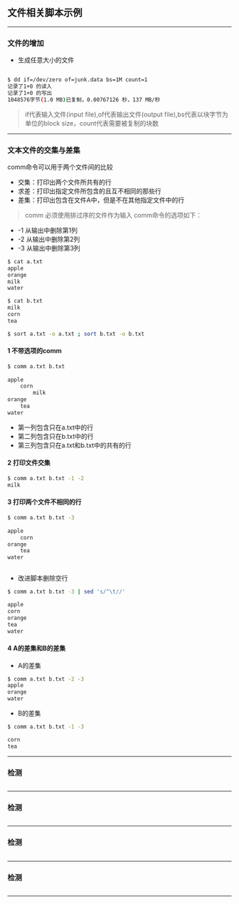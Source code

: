 ## 文件相关脚本示例
---

### 文件的增加
- 生成任意大小的文件
  
```sh

$ dd if=/dev/zero of=junk.data bs=1M count=1
记录了1+0 的读入
记录了1+0 的写出
1048576字节(1.0 MB)已复制，0.00767126 秒，137 MB/秒

```
> if代表输入文件(input file),of代表输出文件(output file),bs代表以块字节为单位的block size，count代表需要被复制的块数
---
### 文本文件的交集与差集
comm命令可以用于两个文件间的比较
- 交集：打印出两个文件所共有的行
- 求差：打印出指定文件所包含的且互不相同的那些行
- 差集：打印出包含在文件A中，但是不在其他指定文件中的行
> comm 必须使用排过序的文件作为输入
comm命令的选项如下：
- -1 从输出中删除第1列
- -2 从输出中删除第2列
- -3 从输出中删除第3列
 
```sh
$ cat a.txt 
apple
orange
milk
water

$ cat b.txt 
milk
corn
tea

$ sort a.txt -o a.txt ; sort b.txt -o b.txt

```
#### 1 不带选项的comm
```sh
$ comm a.txt b.txt 
	
apple
	corn
		milk
orange
	tea
water

```
- 第一列包含只在a.txt中的行
- 第二列包含只在b.txt中的行
- 第三列包含只在a.txt和b.txt中的共有的行

#### 2 打印文件交集
```sh
$ comm a.txt b.txt -1 -2
milk


```

#### 3 打印两个文件不相同的行
```sh
$ comm a.txt b.txt -3
	
apple
	corn
orange
	tea
water



```
- 改进脚本删除空行

```sh
$ comm a.txt b.txt -3 | sed 's/^\t//'

apple
corn
orange
tea
water


```

#### 4 A的差集和B的差集
- A的差集

```sh
$ comm a.txt b.txt -2 -3
apple
orange
water

```

- B的差集

```sh
$ comm a.txt b.txt -1 -3

corn
tea

```

---
### 检测

```sh

```
---
### 检测

```sh

```
---
### 检测

```sh

```
---
### 检测

```sh

```
---